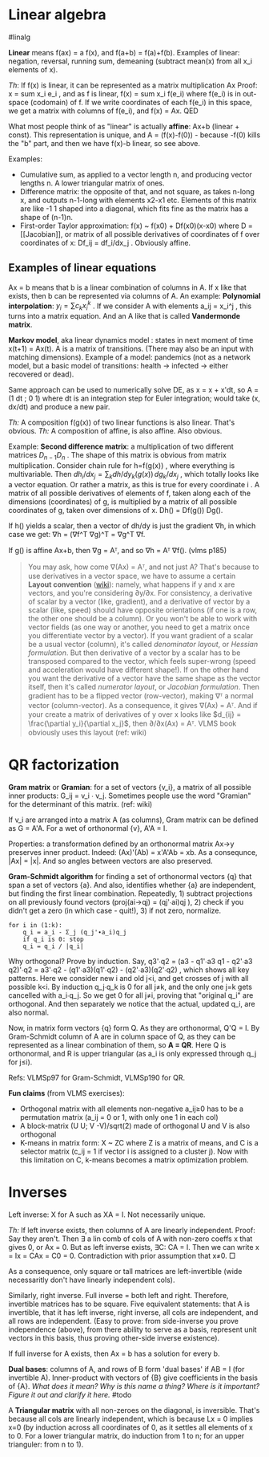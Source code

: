 # Linear algebra
#linalg

**Linear** means f(ax) = a f(x), and f(a+b) = f(a)+f(b). Examples of linear: negation, reversal, running sum, demeaning (subtract mean(x) from all x_i elements of x).

*Th*: If f(x) is linear, it can be represented as a matrix multiplication Ax
Proof: x = sum x_i e_i , and as f is linear, f(x) = sum x_i f(e_i) where f(e_i) is in out-space (codomain) of f. If we write coordinates of each f(e_i) in this space, we get a matrix with columns of f(e_i), and f(x) = Ax. QED 

What most people think of as "linear" is actually **affine**: Ax+b (linear + const). This representation is unique, and A = (f(x)-f(0)) - because -f(0) kills the "b" part, and then we have f(x)-b linear, so see above.

Examples:
* Cumulative sum, as applied to a vector length n, and producing vector lengths n. A lower triangular matrix of ones.
* Difference matrix: the opposite of that, and not square, as takes n-long x, and outputs n-1-long with elements x2-x1 etc. Elements of this matrix are like -1 1 shaped into a diagonal, which fits fine as the matrix has a shape of (n-1)n.
* First-order Taylor approximation: f(x) ~ f(x0) + Df(x0)(x-x0) where D = [[Jacobian]], or matrix of all possible derivatives of coordinates of f over coordinates of x: Df_ij = df_i/dx_j . Obviously affine.

## Examples of linear equations
Ax = b means that b is a linear combination of columns in A. If x like that exists, then b can be represented via columns of A. An example: **Polynomial interpolation**: $y_i = \sum c_k x_i^k$ . If we consider  A with elements a_ij = x_i^j , this turns into a matrix equation. And an A like that is called **Vandermonde matrix**.

**Markov model**, aka linear dynamics model : states in next moment of time x(t+1) = Ax(t). A is a matrix of transitions. (There may also be an input with matching dimensions). Example of a model: pandemics (not as a network model, but a basic model of transitions: health -> infected -> either recovered or dead).

Same approach can be used to numerically solve DE, as x = x + x'dt, so A = (1 dt ; 0 1) where dt is an integration step for Euler integration; would take (x, dx/dt) and produce a new pair.

_Th:_ A composition f(g(x)) of two linear functions is also linear. That's obvious.
_Th:_ A composition of affine, is also affine. Also obvious.

Example: **Second difference matrix**: a multiplication of two different matrices $D_{n-1}D_n$ . The shape of this matrix is obvious from matrix multiplication. Consider chain rule for h=f(g(x)) , where everything is multivariable. Then $dh_i/dx_j =  \sum_k dh/dy_k (g(x)) \, dg_k/dx_j$ , which totally looks like a vector equation. Or rather a matrix, as this is true for every coordinate i . A matrix of all possible derivatives of elements of f, taken along each of the dimensions (coordinates) of g, is multiplied by a matrix of all possible coordinates of g, taken over dimensions of x. Dh() = Df(g()) Dg().

If h() yields a scalar, then a vector of dh/dy is just the gradient ∇h, in which case we get:
∇h = (∇f^T ∇g)^T = ∇g^T ∇f.

If g() is affine Ax+b, then ∇g = Aᵀ, and so ∇h = Aᵀ ∇f(). (vlms p185)

> You may ask, how come ∇(Ax) = Aᵀ, and not just A? That's because to use derivatives in a vector space, we have to assume a certain **Layout convention** ([wiki](https://en.wikipedia.org/wiki/Matrix_calculus#Layout_conventions)): namely, what happens if y and x are vectors, and you're considering ∂y/∂x. For consistency, a derivative of scalar by a vector (like, gradient), and a derivative of vector by a scalar (like, speed) should have opposite orientations (if one is a row, the other one should be a column). Or you won't be able to work with vector fields (as one way or another, you need to get a matrix once you differentiate vector by a vector). If you want gradient of a scalar be a usual vector (column), it's called _denominator layout_, or _Hessian formulation_. But then derivative of a vector by a scalar has to be transposed compared to the vector, which feels super-wrong (speed and acceleration would have different shape!). If on the other hand you want the derivative of a vector have the same shape as the vector itself, then it's called _numerator layout_, or _Jacobian formulation_. Then gradient has to be a flipped vector (row-vector), making ∇ᵀ a normal vector (column-vector). As a consequence, it gives ∇(Ax) = Aᵀ. And if your create a matrix of derivatives of y over x looks like $d_{ij} = \frac{\partial y_i}{\partial x_j}$, then ∂/∂x(Ax) = Aᵀ. VLMS book obviously uses this layout (ref: wiki)

# QR factorization

**Gram matrix** or **Gramian**: for a set of vectors {v_i}, a matrix of all possible inner products: G_ij = v_i ∙ v_j. Sometimes people use the word "Gramian" for the determinant of this matrix. (ref: wiki)

If v_i are arranged into a matrix A (as columns), Gram matrix can be defined as G = A'A. For a wet of orthonormal {v}, A'A = I.

Properties: a transformation defined by an orthonormal matrix Ax→y preserves inner product. Indeed: (Ax)'(Ab) = x'A'Ab = xb. As a consequnce, |Ax| = |x|. And so angles between vectors are also preserved.

**Gram-Schmidt algorithm** for finding a set of orthonormal vectors {q} that span a set of vectors {a}. And also, identifies whether {a} are independent, but finding the first linear combination. Repeatedly, 1) subtract projections on all previously found vectors (proj(ai→qj) = (qj'∙ai)qj ), 2) check if you didn't get a zero (in which case - quit!), 3) if not zero, normalize.

```
for i in (1:k):
    q_i = a_i - Σ_j (q_j'∙a_i)q_j
    if q_i is 0: stop
    q_i = q_i / |q_i|
```

Why orthogonal? Prove by induction. Say, q3'∙q2 = (a3 - q1'∙a3 q1 - q2'∙a3 q2)'∙q2 = a3'∙q2 - (q1'∙a3)(q1'∙q2) - (q2'∙a3)(q2'∙q2) , which shows all key patterns. Here we consider new i and old j<i, and get crosses of j with all possible k<i. By induction q_j∙q_k is 0 for all j≠k, and the only one j=k gets cancelled with a_i∙q_j. So we get 0 for all j≠i, proving that "original q_i" are orthogonal. And then separately we notice that the actual, updated q_i, are also normal.

Now, in matrix form vectors {q} form Q. As they are orthonormal, Q'Q = I. By Gram-Schmidt column of A are in column space of Q, as they can be represented as a linear combination of them, so **A = QR**. Here Q is orthonormal, and R is upper triangular (as a_i is only expressed through q_j for j≤i).

Refs: VLMSp97 for Gram-Schmidt, VLMSp190 for QR.

**Fun claims** (from VLMS exercises):
* Orthogonal matrix with all elements non-negative a_ij≥0 has to be a permutation matrix (a_ij = 0 or 1, with only one 1 in each col)
* A block-matrix (U U; V -V)/sqrt(2) made of orthogonal U and V is also orthogonal
* K-means in matrix form: X ~ 	ZC where Z is a matrix of means, and C is a selector matrix (c_ij = 1 if vector i is assigned to a cluster j). Now with this limitation on C, k-means becomes a matrix optimization problem.

# Inverses
Left inverse: X for A such as XA = I. Not necessarily unique.

_Th:_ If left inverse exists, then columns of A are linearly independent. Proof: Say they aren't. Then ∃ a lin comb of cols of A with non-zero coeffs x that gives 0, or Ax = 0. But as left inverse exists, ∃C: CA = I. Then we can write x = Ix = CAx = C0 = 0. Contradiction with prior assumption that x≠0. □

As a consequence, only square or tall matrices are left-invertible (wide necessaritly don't have linearly independent cols).

Similarly, right inverse. Full inverse = both left and right. Therefore, invertible matrices has to be square. Five equivalent statements: that A is invertible, that it has left inverse, right inverse, all cols are independent, and all rows are independent. (Easy to prove: from side-inverse you prove independence (above), from there ability to serve as a basis, represent unit vectors in this basis, thus proving other-side inverse existence).

If full inverse for A exists, then Ax = b has a solution for every b.

**Dual bases**: columns of A, and rows of B form 'dual bases' if AB = I (for invertible A). Inner-product with vectors of {B} give coefficients in the basis of {A}. _What does it mean? Why is this name a thing? Where is it important? Figure it out and clarify it here._ #todo

A **Triangular matrix** with all non-zeroes on the diagonal, is inversible. That's because all cols are linearly independent, which is because Lx = 0 implies x=0 (by induction across all coordinates of 0, as it settles all elements of x to 0. For a lower triangular matrix, do induction from 1 to n; for an upper trianguler: from n to 1).